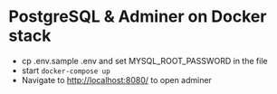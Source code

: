 # PostgreSQL & Adminer on Docker stack

- cp .env.sample .env and set MYSQL_ROOT_PASSWORD in the file
- start `docker-compose up`
- Navigate to <http://localhost:8080/> to open adminer

